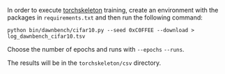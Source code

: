 In order to execute [torchskeleton](https://github.com/wbaek/torchskeleton) training, create an environment with the packages in `requirements.txt` and then run the following command:

    python bin/dawnbench/cifar10.py --seed 0xC0FFEE --download > log_dawnbench_cifar10.tsv

Choose the number of epochs and runs with `--epochs` `--runs`.

The results will be in the `torchskeleton/csv` directory.
